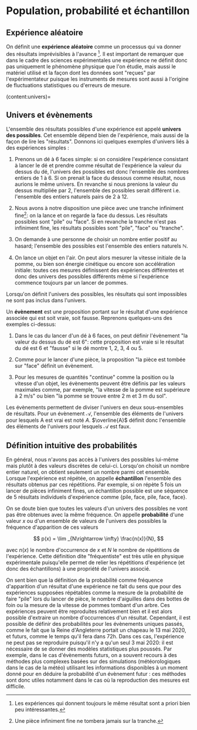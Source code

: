 
# Population, probabilité et échantillon

## Expérience aléatoire

On définit une **expérience aléatoire** comme un processus qui va donner
des résultats imprévisibles à l'avance [^imprevisible]. Il est important de remarquer
que dans le cadre des sciences expérimentales une expérience ne définit
donc pas uniquement le phénomène physique que l'on étudie, mais aussi le
matériel utilisé et la façon dont les données sont "reçues" par
l'expérimentateur puisque les instruments de mesures sont aussi à
l'origine de fluctuations statistiques ou d'erreurs de mesure.

(content:univers)=
## Univers et évènements

L'ensemble des résultats possibles d'une expérience est appelé **univers
des possibles**. Cet ensemble dépend bien de l'expérience, mais aussi de
la façon de lire les "résultats". Donnons ici quelques exemples
d'univers liés à des expériences simples :

1.  Prenons un dé à 6 faces simple: si on considère l'expérience
    consistant à lancer le dé et prendre comme résultat de l'expérience
    la valeur du dessus du dé, l'univers des possibles est donc
    l'ensemble des nombres entiers de 1 à 6. Si on prenait la face du
    dessous comme résultat, nous aurions le même univers. En revanche si
    nous prenions la valeur du dessus multipliée par 2, l'ensemble des
    possibles serait différent i.e. l'ensemble des entiers naturels
    pairs de 2 à 12.

2.  Nous avons à notre disposition une pièce avec une tranche infiniment
    fine[^tranche]: on la lance et on regarde la face du dessus. Les résultats
    possibles sont "pile" ou "face". Si en revanche la tranche n'est pas
    infiniment fine, les résultats possibles sont "pile", "face" ou
    "tranche".

3.  On demande à une personne de choisir un nombre entier positif au
    hasard; l'ensemble des possibles est l'ensemble des entiers naturels
    $\mathbb{N}$.

4.  On lance un objet en l'air. On peut alors mesurer la vitesse
    initiale de la pomme, ou bien son énergie cinétique ou encore son
    accélération initiale: toutes ces mesures définissent des
    expériences différentes et donc des univers des possibles différents
    même si l'expérience commence toujours par un lancer de pommes.

Lorsqu'on définit l'univers des possibles, les résultats qui sont
impossibles ne sont pas inclus dans l'univers.

Un **évènement** est une proposition portant sur le résultat d'une
expérience associée qui est soit vraie, soit fausse. Reprenons quelques-uns des exemples ci-dessus:

1.  Dans le cas du lancer d'un dé à 6 faces, on peut définir l'évènement
    "la valeur du dessus du dé est 6": cette proposition est vraie si le
    résultat du dé est 6 et "fausse" si le dé montre 1, 2, 3, 4 ou 5.

2.  Comme pour le lancer d'une pièce, la proposition "la pièce est
    tombée sur "face" définit un évènement.

3.  Pour les mesures de quantités "continue" comme la position ou la
    vitesse d'un objet, les évènements peuvent être définis par les
    valeurs maximales comme, par exemple, "la vitesse de la pomme est
    supérieure à $2~\mathrm{m/s}$" ou bien "la pomme se trouve entre
    $2~\mathrm{m}$ et $3~\mathrm{m}$ du sol".

Les évènements permettent de diviser l'univers en deux sous-ensembles de
résultats. Pour un évènement $\mathcal{A}$, l'ensemble des éléments de
l'univers pour lesquels $\mathrm{A}$ est vrai est noté $A$.
$\overline{A}$ définit donc l'ensemble des éléments de l'univers pour
lesquels $\mathcal{A}$ est faux.

## Définition intuitive des probabilités

En général, nous n'avons pas accès à l'univers des possibles lui-même
mais plutôt à des valeurs discrètes de celui-ci. Lorsqu'on choisit un
nombre entier naturel, on obtient seulement un nombre parmi cet
ensemble. Lorsque l'expérience est répétée, on appelle **échantillon**
l'ensemble des résultats obtenus par ces répétitions. Par exemple, si on
répète 5 fois un lancer de pièces infiniment fines, un échantillon
possible est une séquence de 5 résultats individuels d'expérience comme
{pile, face, pile, face, face}.

On se doute bien que toutes les valeurs d'un univers des possibles ne
vont pas être obtenues avec la même fréquence. On appelle
**probabilité** d'une valeur $x$ ou d'un ensemble de valeurs de
l'univers des possibles la fréquence d'apparition de ces valeurs

$$
p(x) = \lim _{N\rightarrow \infty} \frac{n(x)}{N},
$$

avec $n(x)$ le
nombre d'occurrence de $x$ et $N$ le nombre de répétitions de
l'expérience. Cette définition dite "fréquentiste" est très utile en
physique expérimentale puisqu'elle permet de relier les répétitions
d'expérience (et donc des échantillons) à une propriété de l'univers
associé.

On sent bien que la définition de la probabilité comme fréquence
d'apparition d'un résultat d'une expérience ne fait du sens que pour des
expériences supposées répétables comme la mesure de la probabilité de
faire "pile" lors du lancer de pièce, le nombre d'aiguilles dans des
bottes de foin ou la mesure de la vitesse de pommes tombant d'un arbre.
Ces expériences peuvent être reproduites relativement bien et il est
alors possible d'extraire un nombre d'occurrences d'un résultat. Cependant,
il est possible de définir des probabilités pour les évènements uniques
passés, comme le fait que la Reine d'Angleterre portait un chapeau le 13
mai 2020, et futurs, comme le temps qu'il fera dans 72h. Dans ces cas,
l'expérience ne peut pas se reproduire puisqu'il n'y a qu'un seul 3 mai
2020: il est nécessaire de se donner des modèles statistiques plus
poussés. Par exemple, dans le cas d'évènements futurs, on a souvent
recours à des méthodes plus complexes basées sur des simulations
(météorologiques dans le cas de la météo) utilisant les informations
disponibles à un moment donné pour en déduire la probabilité d'un
évènement futur : ces méthodes sont donc utiles notamment dans le cas où
la reproduction des mesures est difficile.

[^imprevisible]: Les expériences qui donnent toujours le même résultat sont a priori
bien peu intéressantes.

[^tranche]: Une pièce infiniment fine ne tombera jamais sur la tranche.